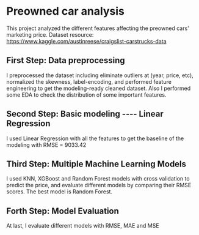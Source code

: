 # Preowned car analysis
This project analyzed the different features affecting the preowned cars' marketing price. 
Dataset resource: https://www.kaggle.com/austinreese/craigslist-carstrucks-data
## First Step: Data preprocessing
I preprocessed the dataset including eliminate outliers at (year, price, etc), normalized the skewness, label-encoding, and performed feature engineering to get the modeling-ready cleaned dataset. Also I performed some EDA to check the distribution of some important features. 
## Second Step: Basic modeling ---- Linear Regression
I used Linear Regression with all the features to get the baseline of the modeling with RMSE = 9033.42
## Third Step: Multiple Machine Learning Models
I used KNN, XGBoost and Random Forest models with cross validation to predict the price, and evaluate different models by comparing their RMSE scores. The best model is Random Forest. 
## Forth Step: Model Evaluation 
At last, I evaluate different models with RMSE, MAE and MSE

